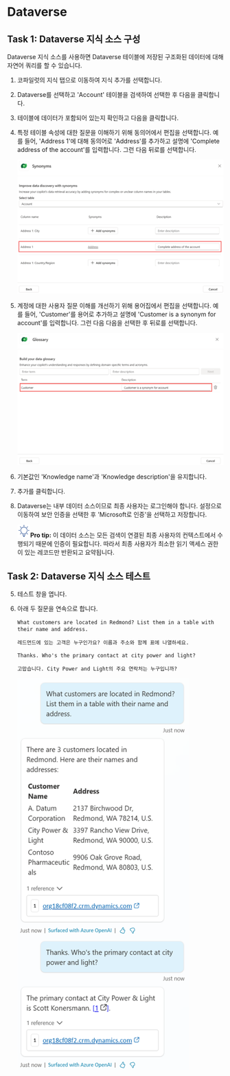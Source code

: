 # Dataverse 

## Task 1: Dataverse 지식 소스 구성

Dataverse 지식 소스를 사용하면 Dataverse 테이블에 저장된 구조화된
데이터에 대해 자연어 쿼리를 할 수 있습니다.

1.  코파일럿의 지식 탭으로 이동하여 지식 추가를 선택합니다.

2.  Dataverse를 선택하고 \'Account\' 테이블을 검색하여 선택한 후 다음을 클릭합니다.

3.  테이블에 데이터가 포함되어 있는지 확인하고 다음을 클릭합니다.

4.  특정 테이블 속성에 대한 질문을 이해하기 위해 동의어에서 편집을 선택합니다. 예를 들어, \'Address 1\'에 대해 동의어로 \'Address\'를 추가하고 설명에 \'Complete address of the account\'를 입력합니다. 그런 다음 뒤로를 선택합니다.

    <img src="https://github.com/FDX-edu/240819_CopilotEdu_test/raw/main/Lab%2005/media/image12.png">

5.  계정에 대한 사용자 질문 이해를 개선하기 위해 용어집에서 편집을 선택합니다. 예를 들어, \'Customer\'를 용어로 추가하고 설명에 \'Customer is a synonym for account\'를 입력합니다. 그런 다음 다음을 선택한 후 뒤로를 선택합니다.

    <img src="https://github.com/FDX-edu/240819_CopilotEdu_test/raw/main/Lab%2005/media/image13.png">

6.  기본값인 \'Knowledge name\'과 \'Knowledge description\'을 유지합니다.

7.  추가를 클릭합니다.

1.  Dataverse는 내부 데이터 소스이므로 최종 사용자는 로그인해야 합니다. 설정으로 이동하여 보안 인증을 선택한 후 \'Microsoft로 인증\'을 선택하고 저장합니다.

    <img src="https://github.com/FDX-edu/240819_CopilotEdu_test/raw/main/Lab%2001/media/image4.svg" width="30">**Pro tip:** 이 데이터 소스는 모든 검색이 연결된 최종 사용자의 컨텍스트에서 수행되기 때문에 인증이 필요합니다. 따라서 최종 사용자가 최소한 읽기 액세스 권한이 있는 레코드만 반환되고 요약됩니다.

## Task 2: Dataverse 지식 소스 테스트

5.  테스트 창을 엽니다.

6.  아래 두 질문을 연속으로 합니다.

    ```
    What customers are located in Redmond? List them in a table with their name and address.
    ```

    ```
    레드먼드에 있는 고객은 누구인가요? 이름과 주소와 함께 표에 나열하세요.
    ```


    ```
    Thanks. Who's the primary contact at city power and light?
    ```
    ```
    고맙습니다. City Power and Light의 주요 연락처는 누구입니까?
    ```

    <img src="https://github.com/FDX-edu/240819_CopilotEdu_test/raw/main/Lab%2005/media/image14.png" width="400">


